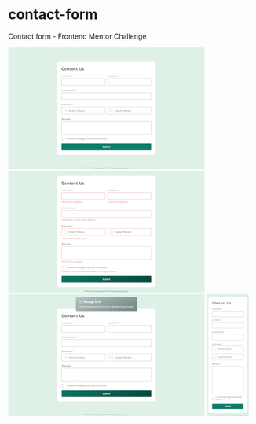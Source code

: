 # contact-form
 Contact form - Frontend Mentor Challenge

![](assets/images/screenshot-1.png) ![](assets/images/screenshot-2.png) ![](assets/images/screenshot-3.png) ![](assets/images/screenshot-4.png)
